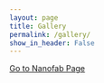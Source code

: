 ```yaml
---
layout: page
title: Gallery
permalink: /gallery/
show_in_header: False
---
```


[Go to Nanofab Page](/nanofab/)